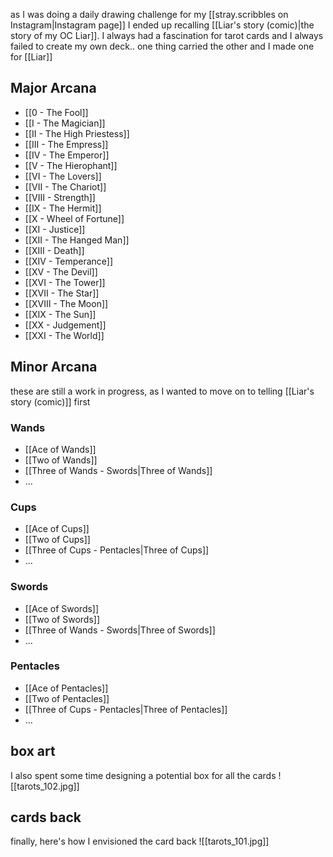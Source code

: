 as I was doing a daily drawing challenge for my [[stray.scribbles on Instagram|Instagram page]] I ended up recalling [[Liar's story (comic)|the story of my OC Liar]]. I always had a fascination for tarot cards and I always failed to create my own deck.. one thing carried the other and I made one for [[Liar]]
## Major Arcana
- [[0 - The Fool]]
- [[I - The Magician]]
- [[II - The High Priestess]]
- [[III - The Empress]]
- [[IV - The Emperor]]
- [[V - The Hierophant]]
- [[VI - The Lovers]]
- [[VII - The Chariot]]
- [[VIII - Strength]]
- [[IX - The Hermit]]
- [[X - Wheel of Fortune]]
- [[XI - Justice]]
- [[XII - The Hanged Man]]
- [[XIII - Death]]
- [[XIV - Temperance]]
- [[XV - The Devil]]
- [[XVI - The Tower]]
- [[XVII - The Star]]
- [[XVIII - The Moon]]
- [[XIX - The Sun]]
- [[XX - Judgement]]
- [[XXI - The World]]
## Minor Arcana
these are still a work in progress, as I wanted to move on to telling [[Liar's story (comic)]] first
### Wands
- [[Ace of Wands]]
- [[Two of Wands]]
- [[Three of Wands - Swords|Three of Wands]]
- ...
### Cups
- [[Ace of Cups]]
- [[Two of Cups]]
- [[Three of Cups - Pentacles|Three of Cups]]
- ...
### Swords
- [[Ace of Swords]]
- [[Two of Swords]]
- [[Three of Wands - Swords|Three of Swords]]
- ...
### Pentacles
- [[Ace of Pentacles]]
- [[Two of Pentacles]]
- [[Three of Cups - Pentacles|Three of Pentacles]]
- ...
## box art
I also spent some time designing a potential box for all the cards
![[tarots_102.jpg]]
## cards back
finally, here's how I envisioned the card back
![[tarots_101.jpg]]


